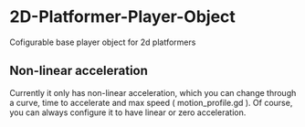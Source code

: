 # 2D-Platformer-Player-Object
Cofigurable base player object for 2d platformers

## Non-linear acceleration
Currently it only has non-linear acceleration, which you can change through a curve, time to accelerate and max speed ( motion_profile.gd ). Of course, you can always configure it to have linear or zero acceleration.
